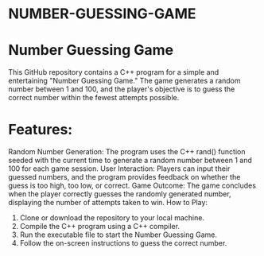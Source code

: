 # NUMBER-GUESSING-GAME

# Number Guessing Game

This GitHub repository contains a C++ program for a simple and entertaining "Number Guessing Game." The game generates a random number between 1 and 100, and the player's objective is to guess the correct number within the fewest attempts possible.

# Features:

Random Number Generation: The program uses the C++ rand() function seeded with the current time to generate a random number between 1 and 100 for each game session.
User Interaction: Players can input their guessed numbers, and the program provides feedback on whether the guess is too high, too low, or correct.
Game Outcome: The game concludes when the player correctly guesses the randomly generated number, displaying the number of attempts taken to win.
How to Play:

1. Clone or download the repository to your local machine.
2. Compile the C++ program using a C++ compiler.
3. Run the executable file to start the Number Guessing Game.
4. Follow the on-screen instructions to guess the correct number.
